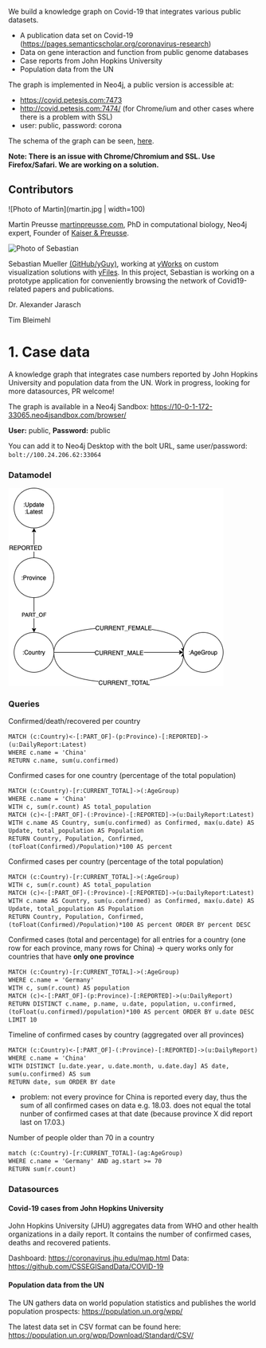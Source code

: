 We build a knowledge graph on Covid-19 that integrates various public datasets.

- A publication data set on Covid-19 (https://pages.semanticscholar.org/coronavirus-research)
- Data on gene interaction and function from public genome databases
- Case reports from John Hopkins University
- Population data from the UN

The graph is implemented in Neo4j, a public version is accessible at:

- https://covid.petesis.com:7473
- http://covid.petesis.com:7474/ (for Chrome/ium and other cases where there is a problem with SSL)
- user: public, password: corona

The schema of the graph can be seen, [here](https://www.yworks.com/yed-live/?file=https://gist.githubusercontent.com/yGuy/27c2412bbf0724464c396fe2dc2a6851/raw/1bbd411619478ba1d500cea079de4d25ce947707/CovidGraphSchemaCleaned). 

**Note: There is an issue with Chrome/Chromium and SSL. Use Firefox/Safari. We are working on a solution.**


## Contributors

![Photo of Martin](martin.jpg | width=100) 
 
Martin Preusse [martinpreusse.com](https://martinpreusse.com), PhD in computational biology, Neo4j expert, Founder of [Kaiser & Preusse](https://kaiser-preusse.com).

 
![Photo of Sebastian](https://avatars2.githubusercontent.com/u/2486305?v=4&s=96) 
 
Sebastian Mueller [(GitHub/yGuy)](https://github.com/yguy), working at [yWorks](https://yworks.com) on custom visualization solutions with [yFiles](https://www.yworks.com/yfiles). In this project, Sebastian is working on a prototype application for conveniently browsing the network of Covid19-related papers and publications.

Dr. Alexander Jarasch

Tim Bleimehl


# 1. Case data

A knowledge graph that integrates case numbers reported by John Hopkins University and population data from the UN. Work in progress, looking for more datasources, PR welcome!

The graph is available in a Neo4j Sandbox: https://10-0-1-172-33065.neo4jsandbox.com/browser/

**User:** public, **Password:** public

You can add it to Neo4j Desktop with the bolt URL, same user/password: `bolt://100.24.206.62:33064`

### Datamodel 
![Data Model](datamodel.png)

### Queries

Confirmed/death/recovered per country

```cypher
MATCH (c:Country)<-[:PART_OF]-(p:Province)-[:REPORTED]->(u:DailyReport:Latest)
WHERE c.name = 'China'
RETURN c.name, sum(u.confirmed)
```

Confirmed cases for one country (percentage of the total population)

```cypher
MATCH (c:Country)-[r:CURRENT_TOTAL]->(:AgeGroup)
WHERE c.name = 'China'
WITH c, sum(r.count) AS total_population
MATCH (c)<-[:PART_OF]-(:Province)-[:REPORTED]->(u:DailyReport:Latest)
WITH c.name AS Country, sum(u.confirmed) as Confirmed, max(u.date) AS Update, total_population AS Population
RETURN Country, Population, Confirmed, (toFloat(Confirmed)/Population)*100 AS percent
```


Confirmed cases per country (percentage of the total population)

```cypher
MATCH (c:Country)-[r:CURRENT_TOTAL]->(:AgeGroup)
WITH c, sum(r.count) AS total_population
MATCH (c)<-[:PART_OF]-(:Province)-[:REPORTED]->(u:DailyReport:Latest)
WITH c.name AS Country, sum(u.confirmed) as Confirmed, max(u.date) AS Update, total_population AS Population
RETURN Country, Population, Confirmed, (toFloat(Confirmed)/Population)*100 AS percent ORDER BY percent DESC
```

Confirmed cases (total and percentage) for all entries for a country (one row for each province, many rows for China) -> query works only for countries that have **only one province**

```cypher
MATCH (c:Country)-[r:CURRENT_TOTAL]->(:AgeGroup)
WHERE c.name = 'Germany'
WITH c, sum(r.count) AS population
MATCH (c)<-[:PART_OF]-(p:Province)-[:REPORTED]->(u:DailyReport)
RETURN DISTINCT c.name, p.name, u.date, population, u.confirmed, (toFloat(u.confirmed)/population)*100 AS percent ORDER BY u.date DESC LIMIT 10
```

Timeline of confirmed cases by country (aggregated over all provinces)

```cypher
MATCH (c:Country)<-[:PART_OF]-(:Province)-[:REPORTED]->(u:DailyReport)
WHERE c.name = 'China'
WITH DISTINCT [u.date.year, u.date.month, u.date.day] AS date, sum(u.confirmed) AS sum
RETURN date, sum ORDER BY date
```

- problem: not every province for China is reported every day, thus the sum of all confirmed cases on data e.g. 18.03. does not equal the total nunber of confirmed cases at that date (because province X did report last on 17.03.) 

Number of people older than 70 in a country

```cypher
match (c:Country)-[r:CURRENT_TOTAL]-(ag:AgeGroup)
WHERE c.name = 'Germany' AND ag.start >= 70
RETURN sum(r.count)
```

### Datasources

#### Covid-19 cases from John Hopkins University

John Hopkins University (JHU) aggregates data from WHO and other health organizations in a daily report. It contains the number of confirmed cases, deaths and recovered patients.

Dashboard: https://coronavirus.jhu.edu/map.html
Data: https://github.com/CSSEGISandData/COVID-19

#### Population data from the UN

The UN gathers data on world population statistics and publishes the world population prospects: https://population.un.org/wpp/

The latest data set in CSV format can be found here: https://population.un.org/wpp/Download/Standard/CSV/

